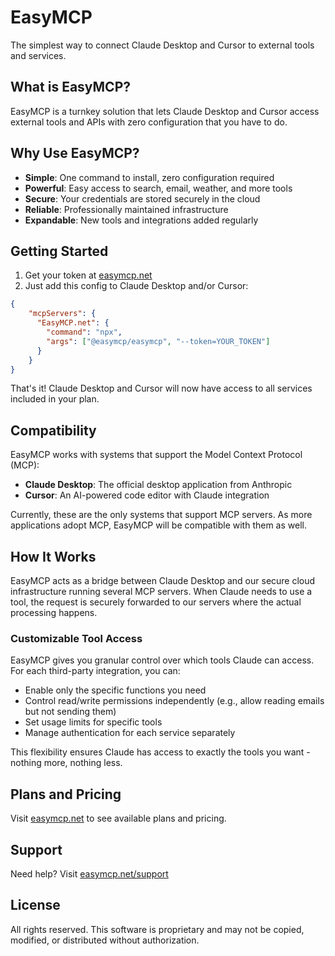 # EasyMCP

The simplest way to connect Claude Desktop and Cursor to external tools and services.

## What is EasyMCP?

EasyMCP is a turnkey solution that lets Claude Desktop and Cursor access external tools and APIs with zero configuration that you have to do.

## Why Use EasyMCP?

- **Simple**: One command to install, zero configuration required
- **Powerful**: Easy access to search, email, weather, and more tools
- **Secure**: Your credentials are stored securely in the cloud
- **Reliable**: Professionally maintained infrastructure
- **Expandable**: New tools and integrations added regularly

## Getting Started

1. Get your token at [easymcp.net](https://easymcp.net)
2. Just add this config to Claude Desktop and/or Cursor:

```json
{
    "mcpServers": {
      "EasyMCP.net": {
        "command": "npx",
        "args": ["@easymcp/easymcp", "--token=YOUR_TOKEN"]
      }
    }
}
```

That's it! Claude Desktop and Cursor will now have access to all services included in your plan.

## Compatibility

EasyMCP works with systems that support the Model Context Protocol (MCP):

- **Claude Desktop**: The official desktop application from Anthropic
- **Cursor**: An AI-powered code editor with Claude integration

Currently, these are the only systems that support MCP servers. As more applications adopt MCP, EasyMCP will be compatible with them as well.

## How It Works

EasyMCP acts as a bridge between Claude Desktop and our secure cloud infrastructure running several MCP servers. When Claude needs to use a tool, the request is securely forwarded to our servers where the actual processing happens.

### Customizable Tool Access

EasyMCP gives you granular control over which tools Claude can access. For each third-party integration, you can:

- Enable only the specific functions you need
- Control read/write permissions independently (e.g., allow reading emails but not sending them)
- Set usage limits for specific tools
- Manage authentication for each service separately

This flexibility ensures Claude has access to exactly the tools you want - nothing more, nothing less.

## Plans and Pricing

Visit [easymcp.net](https://easymcp.net) to see available plans and pricing.

## Support

Need help? Visit [easymcp.net/support](https://easymcp.net/support)

## License

All rights reserved. This software is proprietary and may not be copied, modified, or distributed without authorization.
